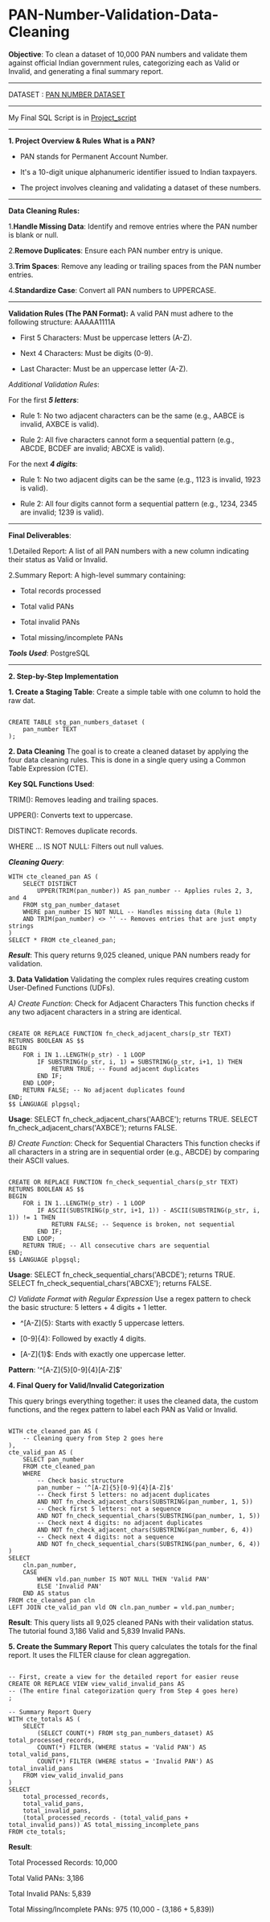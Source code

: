 # PAN-Number-Validation-Data-Cleaning

**Objective**: To clean a dataset of 10,000 PAN numbers and validate them against official Indian government rules, categorizing each as Valid or Invalid, and generating a final summary report.

---

DATASET : [PAN NUMBER DATASET](pan_number_validation_dataset.csv)

---

My Final SQL Script is in [Project_script](project_scripts.sql)

---

**1. Project Overview & Rules**
**What is a PAN?**

- PAN stands for Permanent Account Number.

- It's a 10-digit unique alphanumeric identifier issued to Indian taxpayers.

- The project involves cleaning and validating a dataset of these numbers.

---

**Data Cleaning Rules:**

1.**Handle Missing Data**: Identify and remove entries where the PAN number is blank or null.

2.**Remove Duplicates**: Ensure each PAN number entry is unique.

3.**Trim Spaces**: Remove any leading or trailing spaces from the PAN number entries.

4.**Standardize Case**: Convert all PAN numbers to UPPERCASE.

---

**Validation Rules (The PAN Format):**
A valid PAN must adhere to the following structure: AAAAA1111A

- First 5 Characters: Must be uppercase letters (A-Z).

- Next 4 Characters: Must be digits (0-9).

- Last Character: Must be an uppercase letter (A-Z).

*Additional Validation Rules*:

For the first ***5 letters***:

- Rule 1: No two adjacent characters can be the same (e.g., AABCE is invalid, AXBCE is valid).

- Rule 2: All five characters cannot form a sequential pattern (e.g., ABCDE, BCDEF are invalid; ABCXE is valid).

For the next ***4 digits***:

- Rule 1: No two adjacent digits can be the same (e.g., 1123 is invalid, 1923 is valid).

- Rule 2: All four digits cannot form a sequential pattern (e.g., 1234, 2345 are invalid; 1239 is valid).

---

**Final Deliverables**:

1.Detailed Report: A list of all PAN numbers with a new column indicating their status as Valid or Invalid.

2.Summary Report: A high-level summary containing:

- Total records processed

- Total valid PANs

- Total invalid PANs

- Total missing/incomplete PANs

***Tools Used***: PostgreSQL

---

**2. Step-by-Step Implementation**

**1. Create a Staging Table**: Create a simple table with one column to hold the raw dat.
   
```

CREATE TABLE stg_pan_numbers_dataset (
    pan_number TEXT
);

```
**2. Data Cleaning**
The goal is to create a cleaned dataset by applying the four data cleaning rules. This is done in a single query using a Common Table Expression (CTE).

**Key SQL Functions Used**:

TRIM(): Removes leading and trailing spaces.

UPPER(): Converts text to uppercase.

DISTINCT: Removes duplicate records.

WHERE ... IS NOT NULL: Filters out null values.

***Cleaning Query***:

```
WITH cte_cleaned_pan AS (
    SELECT DISTINCT
        UPPER(TRIM(pan_number)) AS pan_number -- Applies rules 2, 3, and 4
    FROM stg_pan_number_dataset
    WHERE pan_number IS NOT NULL -- Handles missing data (Rule 1)
    AND TRIM(pan_number) <> '' -- Removes entries that are just empty strings
)
SELECT * FROM cte_cleaned_pan;

```

***Result***: This query returns 9,025 cleaned, unique PAN numbers ready for validation.

**3. Data Validation**
Validating the complex rules requires creating custom User-Defined Functions (UDFs).

*A) Create Function*: Check for Adjacent Characters
This function checks if any two adjacent characters in a string are identical.

```

CREATE OR REPLACE FUNCTION fn_check_adjacent_chars(p_str TEXT)
RETURNS BOOLEAN AS $$
BEGIN
    FOR i IN 1..LENGTH(p_str) - 1 LOOP
        IF SUBSTRING(p_str, i, 1) = SUBSTRING(p_str, i+1, 1) THEN
            RETURN TRUE; -- Found adjacent duplicates
        END IF;
    END LOOP;
    RETURN FALSE; -- No adjacent duplicates found
END;
$$ LANGUAGE plpgsql;

```
**Usage**: SELECT fn_check_adjacent_chars('AABCE'); returns TRUE.
SELECT fn_check_adjacent_chars('AXBCE'); returns FALSE.

*B) Create Function*: Check for Sequential Characters
This function checks if all characters in a string are in sequential order (e.g., ABCDE) by comparing their ASCII values.

```

CREATE OR REPLACE FUNCTION fn_check_sequential_chars(p_str TEXT)
RETURNS BOOLEAN AS $$
BEGIN
    FOR i IN 1..LENGTH(p_str) - 1 LOOP
        IF ASCII(SUBSTRING(p_str, i+1, 1)) - ASCII(SUBSTRING(p_str, i, 1)) != 1 THEN
            RETURN FALSE; -- Sequence is broken, not sequential
        END IF;
    END LOOP;
    RETURN TRUE; -- All consecutive chars are sequential
END;
$$ LANGUAGE plpgsql;

```

**Usage**: SELECT fn_check_sequential_chars('ABCDE'); returns TRUE.
SELECT fn_check_sequential_chars('ABCXE'); returns FALSE.

*C) Validate Format with Regular Expression*
Use a regex pattern to check the basic structure: 5 letters + 4 digits + 1 letter.

- ^[A-Z]{5}: Starts with exactly 5 uppercase letters.

- [0-9]{4}: Followed by exactly 4 digits.

- [A-Z]{1}$: Ends with exactly one uppercase letter.

**Pattern**: '^[A-Z]{5}[0-9]{4}[A-Z]$'

**4. Final Query for Valid/Invalid Categorization**

This query brings everything together: it uses the cleaned data, the custom functions, and the regex pattern to label each PAN as Valid or Invalid.

```

WITH cte_cleaned_pan AS (
    -- Cleaning query from Step 2 goes here
),
cte_valid_pan AS (
    SELECT pan_number
    FROM cte_cleaned_pan
    WHERE
        -- Check basic structure
        pan_number ~ '^[A-Z]{5}[0-9]{4}[A-Z]$'
        -- Check first 5 letters: no adjacent duplicates
        AND NOT fn_check_adjacent_chars(SUBSTRING(pan_number, 1, 5))
        -- Check first 5 letters: not a sequence
        AND NOT fn_check_sequential_chars(SUBSTRING(pan_number, 1, 5))
        -- Check next 4 digits: no adjacent duplicates
        AND NOT fn_check_adjacent_chars(SUBSTRING(pan_number, 6, 4))
        -- Check next 4 digits: not a sequence
        AND NOT fn_check_sequential_chars(SUBSTRING(pan_number, 6, 4))
)
SELECT
    cln.pan_number,
    CASE
        WHEN vld.pan_number IS NOT NULL THEN 'Valid PAN'
        ELSE 'Invalid PAN'
    END AS status
FROM cte_cleaned_pan cln
LEFT JOIN cte_valid_pan vld ON cln.pan_number = vld.pan_number;

```

**Result**: This query lists all 9,025 cleaned PANs with their validation status. The tutorial found 3,186 Valid and 5,839 Invalid PANs.

 **5. Create the Summary Report**
This query calculates the totals for the final report. It uses the FILTER clause for clean aggregation.

```

-- First, create a view for the detailed report for easier reuse
CREATE OR REPLACE VIEW view_valid_invalid_pans AS
-- (The entire final categorization query from Step 4 goes here)
;

-- Summary Report Query
WITH cte_totals AS (
    SELECT
        (SELECT COUNT(*) FROM stg_pan_numbers_dataset) AS total_processed_records,
        COUNT(*) FILTER (WHERE status = 'Valid PAN') AS total_valid_pans,
        COUNT(*) FILTER (WHERE status = 'Invalid PAN') AS total_invalid_pans
    FROM view_valid_invalid_pans
)
SELECT
    total_processed_records,
    total_valid_pans,
    total_invalid_pans,
    (total_processed_records - (total_valid_pans + total_invalid_pans)) AS total_missing_incomplete_pans
FROM cte_totals;

```
**Result**:

Total Processed Records: 10,000

Total Valid PANs: 3,186

Total Invalid PANs: 5,839

Total Missing/Incomplete PANs: 975 (10,000 - (3,186 + 5,839))

